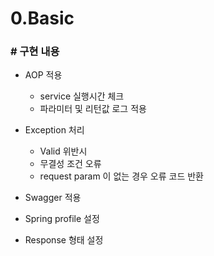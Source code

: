 # 0.Basic

### # 구현 내용
* AOP 적용
  * service 실행시간 체크
  * 파라미터 및 리턴값 로그 적용

* Exception 처리
  * Valid 위반시
  * 무결성 조건 오류
  * request param 이 없는 경우 오류 코드 반환

* Swagger 적용

* Spring profile 설정

* Response 형태 설정


